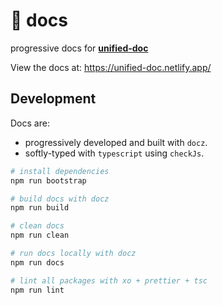 # 📄 docs
progressive docs for [**unified-doc**][unified-doc]

View the docs at: https://unified-doc.netlify.app/

## Development
Docs are:
- progressively developed and built with `docz`.
- softly-typed with `typescript` using `checkJs`.

```sh
# install dependencies
npm run bootstrap

# build docs with docz
npm run build

# clean docs
npm run clean

# run docs locally with docz
npm run docs

# lint all packages with xo + prettier + tsc
npm run lint
```

<!-- Links -->
[unified-doc]: https://github.com/unified-doc/unified-doc
